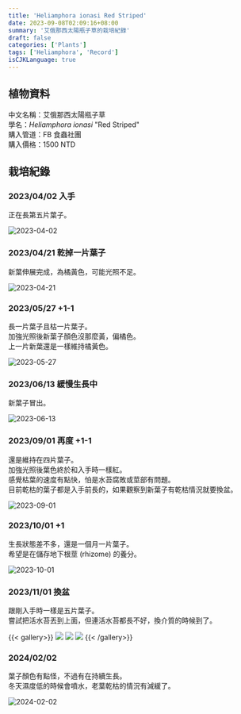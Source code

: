```yaml
---
title: 'Heliamphora ionasi Red Striped'
date: 2023-09-08T02:09:16+08:00
summary: '艾俄那西太陽瓶子草的栽培紀錄'
draft: false
categories: ['Plants']
tags: ['Heliamphora', 'Record']
isCJKLanguage: true
---
```


## 植物資料

中文名稱：艾俄那西太陽瓶子草  
學名：*Heliamphora ionasi* "Red Striped"  
購入管道：FB 食蟲社團  
購入價格：1500 NTD

## 栽培紀錄

### 2023/04/02 入手

正在長第五片葉子。

![2023-04-02](./images/2023-04-02.jpg)

### 2023/04/21 乾掉一片葉子

新葉伸展完成，為橘黃色，可能光照不足。

![2023-04-21](./images/2023-04-21.jpg)

### 2023/05/27 +1-1

長一片葉子且枯一片葉子。  
加強光照後新葉子顏色沒那麼黃，偏橘色。  
上一片新葉還是一樣維持橘黃色。

![2023-05-27](./images/2023-05-27.jpg)

### 2023/06/13 緩慢生長中

新葉子冒出。

![2023-06-13](./images/2023-06-13.jpg)

### 2023/09/01 再度 +1-1

還是維持在四片葉子。  
加強光照後葉色終於和入手時一樣紅。  
感覺枯葉的速度有點快，怕是水苔腐敗或莖部有問題。  
目前乾枯的葉子都是入手前長的，如果觀察到新葉子有乾枯情況就要換盆。  

![2023-09-01](./images/2023-09-01.jpg)

### 2023/10/01 +1

生長狀態差不多，還是一個月一片葉子。  
希望是在儲存地下根莖 (rhizome) 的養分。  

![2023-10-01](./images/2023-10-01.jpg)

### 2023/11/01 換盆

跟剛入手時一樣是五片葉子。  
嘗試把活水苔丟到上面，但連活水苔都長不好，換介質的時候到了。  

{{< gallery>}}
  <img src="./images/2023-11-01(1).jpg" class="grid-w33" />
  <img src="./images/2023-11-01(2).jpg" class="grid-w33" />
  <img src="./images/2023-11-01(3).jpg" class="grid-w33" />
{{< /gallery>}}

### 2024/02/02

葉子顏色有點怪，不過有在持續生長。  
冬天濕度低的時候會噴水，老葉乾枯的情況有減緩了。  

![2024-02-02](./images/2024-02-02.jpg)
